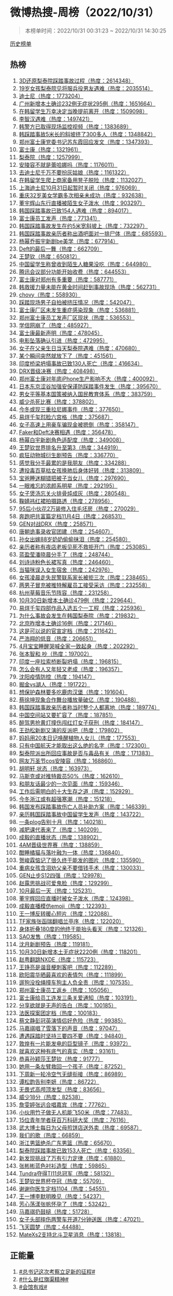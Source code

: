 <h1>
微博热搜-周榜（2022/10/31）
</h1>
<blockquote>
<p>
本榜单时间：2022/10/31 00:31:23 ~ 2022/10/31 14:30:25
</p>
</blockquote>
<p>
<a href="https://github.com/daifee/weibo-hot-search/tree/main/archives/weekly">历史榜单</a>
</p>
<h2>
热榜
</h2>
<ol>

<li>
<a href="https://s.weibo.com/weibo?q=%233D%E8%BF%98%E5%8E%9F%E6%A2%A8%E6%B3%B0%E9%99%A2%E8%B8%A9%E8%B8%8F%E4%BA%8B%E6%95%85%E8%BF%87%E7%A8%8B%23" target="weibo">
3D还原梨泰院踩踏事故过程（热度：2614348）
</a>
</li>

<li>
<a href="https://s.weibo.com/weibo?q=%2319%E5%B2%81%E5%A5%B3%E5%AD%A9%E6%A2%A8%E6%B3%B0%E9%99%A2%E8%A7%81%E5%B0%86%E6%9C%8D%E5%85%B5%E5%BD%B9%E7%94%B7%E5%8F%8B%E9%81%87%E9%9A%BE%23" target="weibo">
19岁女孩梨泰院见将服兵役男友遇难（热度：2035514）
</a>
</li>

<li>
<a href="https://s.weibo.com/weibo?q=%23%E8%BF%AA%E5%A3%AB%E5%B0%BC%23" target="weibo">
迪士尼（热度：1773204）
</a>
</li>

<li>
<a href="https://s.weibo.com/weibo?q=%23%E5%B9%BF%E5%B7%9E%E6%96%B0%E5%A2%9E%E6%9C%AC%E5%9C%9F%E7%A1%AE%E8%AF%8A232%E4%BE%8B%E6%97%A0%E7%97%87%E7%8A%B6295%E4%BE%8B%23" target="weibo">
广州新增本土确诊232例无症状295例（热度：1651664）
</a>
</li>

<li>
<a href="https://s.weibo.com/weibo?q=%23%E5%9C%A8%E9%9F%A9%E7%95%99%E5%AD%A6%E7%94%9F%E4%B8%87%E5%B9%B8%E5%86%B3%E5%AE%9A%E5%BD%93%E6%99%9A%E6%8F%90%E5%89%8D%E7%A6%BB%E5%BC%80%23" target="weibo">
在韩留学生万幸决定当晚提前离开（热度：1509098）
</a>
</li>

<li>
<a href="https://s.weibo.com/weibo?q=%23%E6%9D%8E%E6%99%BA%E6%B1%89%E9%81%87%E9%9A%BE%23" target="weibo">
李智汉遇难（热度：1497421）
</a>
</li>

<li>
<a href="https://s.weibo.com/weibo?q=%23%E9%9F%A9%E8%AD%A6%E6%96%B9%E5%B7%B2%E5%8F%96%E5%BE%97%E7%8E%B0%E5%9C%BA%E7%9B%91%E6%8E%A7%E8%A7%86%E9%A2%91%23" target="weibo">
韩警方已取得现场监控视频（热度：1383689）
</a>
</li>

<li>
<a href="https://s.weibo.com/weibo?q=%23%E9%9F%A9%E8%B8%A9%E8%B8%8F%E4%BA%8B%E6%95%855%E7%B1%B3%E9%95%BF%E7%9A%84%E6%96%9C%E5%9D%A1%E6%8C%A4%E4%BA%86300%E5%A4%9A%E4%BA%BA%23" target="weibo">
韩踩踏事故5米长的斜坡挤了300多人（热度：1348842）
</a>
</li>

<li>
<a href="https://s.weibo.com/weibo?q=%23%E9%83%91%E5%B7%9E%E5%AF%8C%E5%A3%AB%E5%BA%B7%E5%85%9A%E5%A7%94%E4%B9%A6%E8%AE%B0%E8%8B%8F%E4%B8%9C%E9%9C%9E%E5%9B%9E%E5%BA%94%E5%8F%91%E6%96%87%23" target="weibo">
郑州富士康党委书记苏东霞回应发文（热度：1347393）
</a>
</li>

<li>
<a href="https://s.weibo.com/weibo?q=%23%E5%AF%8C%E5%A3%AB%E5%BA%B7%23" target="weibo">
富士康（热度：1321961）
</a>
</li>

<li>
<a href="https://s.weibo.com/weibo?q=%23%E6%A2%A8%E6%B3%B0%E9%99%A2%23" target="weibo">
梨泰院（热度：1257999）
</a>
</li>

<li>
<a href="https://s.weibo.com/weibo?q=%23%E5%AE%89%E9%99%B5%E5%AE%B9%E4%B8%8D%E5%B0%B1%E6%98%AF%E8%95%BE%E5%93%88%E5%A8%9C%E5%90%97%23" target="weibo">
安陵容不就是蕾哈娜吗（热度：1176011）
</a>
</li>

<li>
<a href="https://s.weibo.com/weibo?q=%23%E5%8E%BB%E8%BF%AA%E5%A3%AB%E5%B0%BC%E5%8D%83%E4%B8%87%E4%B8%8D%E8%A6%81%E6%89%AE%E7%81%B0%E5%A7%91%E5%A8%98%23" target="weibo">
去迪士尼千万不要扮灰姑娘（热度：1161322）
</a>
</li>

<li>
<a href="https://s.weibo.com/weibo?q=%23%E5%9C%A8%E9%9F%A9%E7%95%99%E5%AD%A6%E7%94%9F%E7%88%AC%E4%B8%8A%E5%95%86%E5%AE%B6%E5%A4%87%E7%94%A8%E5%87%B3%E5%AD%90%E8%84%B1%E9%99%A9%23" target="weibo">
在韩留学生爬上商家备用凳子脱险（热度：1132027）
</a>
</li>

<li>
<a href="https://s.weibo.com/weibo?q=%23%E4%B8%8A%E6%B5%B7%E8%BF%AA%E5%A3%AB%E5%B0%BC10%E6%9C%8831%E6%97%A5%E8%B5%B7%E6%9A%82%E6%97%B6%E5%85%B3%E9%97%AD%23" target="weibo">
上海迪士尼10月31日起暂时关闭（热度：976069）
</a>
</li>

<li>
<a href="https://s.weibo.com/weibo?q=%23%E9%87%8D%E5%BA%8632%E5%B2%81%E7%BE%8E%E5%A5%B3%E5%AD%A6%E9%9C%B8%E5%A4%9A%E6%AC%A1%E7%9B%B8%E4%BA%B2%E6%9C%AA%E6%88%90%E5%8A%9F%23" target="weibo">
重庆32岁美女学霸多次相亲未成功（热度：932638）
</a>
</li>

<li>
<a href="https://s.weibo.com/weibo?q=%23%E8%91%A3%E5%AE%87%E8%BE%89%E5%B1%B1%E4%B8%9C%E8%A1%8C%E7%9B%B4%E6%92%AD%E8%A2%AB%E9%99%8C%E7%94%9F%E5%A5%B3%E5%AD%90%E6%B3%BC%E6%B0%B4%23" target="weibo">
董宇辉山东行直播被陌生女子泼水（热度：903297）
</a>
</li>

<li>
<a href="https://s.weibo.com/weibo?q=%23%E9%9F%A9%E5%9B%BD%E8%B8%A9%E8%B8%8F%E4%BA%8B%E6%95%85%E5%B7%B2%E8%87%B4154%E4%BA%BA%E9%81%87%E9%9A%BE%23" target="weibo">
韩国踩踏事故已致154人遇难（热度：894017）
</a>
</li>

<li>
<a href="https://s.weibo.com/weibo?q=%23%E5%AF%8C%E5%A3%AB%E5%BA%B7%E5%91%98%E5%B7%A5%E5%8F%91%E5%A3%B0%23" target="weibo">
富士康员工发声（热度：771341）
</a>
</li>

<li>
<a href="https://s.weibo.com/weibo?q=%23%E9%9F%A9%E5%9B%BD%E8%B8%A9%E8%B8%8F%E4%BA%8B%E6%95%85%E5%8F%91%E7%94%9F%E5%9C%A8%E7%BA%A65%E7%B1%B3%E5%AE%BD%E6%96%9C%E5%9D%A1%E4%B8%8A%23" target="weibo">
韩国踩踏事故发生在约5米宽斜坡上（热度：732297）
</a>
</li>

<li>
<a href="https://s.weibo.com/weibo?q=%23%E9%9F%A9%E5%9B%BD%E8%B8%A9%E8%B8%8F%E4%BA%8B%E6%95%85%E4%BA%B2%E5%8E%86%E8%80%85%E7%A7%B0%E5%87%BA%E9%85%92%E5%90%A7%E9%9D%A2%E5%AF%B9%E4%B8%80%E6%8E%92%E5%B0%B8%E4%BD%93%23" target="weibo">
韩国踩踏事故亲历者称出酒吧面对一排尸体（热度：685593）
</a>
</li>

<li>
<a href="https://s.weibo.com/weibo?q=%23%E6%9D%A8%E5%B9%82%E4%B9%94%E6%8C%AF%E5%AE%87%E6%96%B0%E5%89%A7be%E7%BE%8E%E5%AD%A6%23" target="weibo">
杨幂乔振宇新剧be美学（热度：677914）
</a>
</li>

<li>
<a href="https://s.weibo.com/weibo?q=%23Deft%E7%9A%84%E6%9C%80%E5%90%8E%E4%B8%80%E8%88%9E%23" target="weibo">
Deft的最后一舞（热度：662709）
</a>
</li>

<li>
<a href="https://s.weibo.com/weibo?q=%23%E7%8E%8B%E6%A5%9A%E9%92%A6%23" target="weibo">
王楚钦（热度：650812）
</a>
</li>

<li>
<a href="https://s.weibo.com/weibo?q=%23%E4%B8%AD%E5%9B%BD%E7%95%99%E5%AD%A6%E7%94%9F%E7%A7%B0%E6%9B%BE%E6%94%B6%E5%88%B0%E9%99%8C%E7%94%9F%E4%BA%BA%E7%B3%96%E6%9E%9C%E6%B2%A1%E5%90%83%23" target="weibo">
中国留学生称曾收到陌生人糖果没吃（热度：644980）
</a>
</li>

<li>
<a href="https://s.weibo.com/weibo?q=%23%E8%85%BE%E8%AE%AF%E4%BC%9A%E8%AE%AE%E9%83%A8%E5%88%86%E5%8A%9F%E8%83%BD%E5%BC%80%E5%A7%8B%E6%94%B6%E8%B4%B9%23" target="weibo">
腾讯会议部分功能开始收费（热度：644553）
</a>
</li>

<li>
<a href="https://s.weibo.com/weibo?q=%23%E5%AF%8C%E5%A3%AB%E5%BA%B7%E5%AF%B9%E9%83%91%E5%B7%9E%E6%9C%89%E5%A4%9A%E9%87%8D%E8%A6%81%23" target="weibo">
富士康对郑州有多重要（热度：587771）
</a>
</li>

<li>
<a href="https://s.weibo.com/weibo?q=%23%E9%9F%A9%E6%95%91%E6%8F%B4%E5%8A%9B%E9%87%8F%E6%9C%AA%E8%83%BD%E5%9C%A8%E9%BB%84%E9%87%91%E6%97%B6%E9%97%B4%E8%B5%B6%E5%88%B0%E4%BA%8B%E6%95%85%E7%8E%B0%E5%9C%BA%23" target="weibo">
韩救援力量未能在黄金时间赶到事故现场（热度：562731）
</a>
</li>

<li>
<a href="https://s.weibo.com/weibo?q=%23chovy%23" target="weibo">
chovy（热度：558930）
</a>
</li>

<li>
<a href="https://s.weibo.com/weibo?q=%23%E8%B8%A9%E8%B8%8F%E7%8E%B0%E5%9C%BA%E7%94%B7%E5%AD%90%E8%87%AA%E6%8B%8D%E8%A2%AB%E6%8C%A4%E5%8E%8B%E6%83%85%E5%86%B5%23" target="weibo">
踩踏现场男子自拍被挤压情况（热度：542047）
</a>
</li>

<li>
<a href="https://s.weibo.com/weibo?q=%23%E5%AF%8C%E5%A3%AB%E5%BA%B7%E5%8E%82%E5%8C%BA%E6%9C%AA%E5%8F%91%E7%94%9F%E9%87%8D%E7%97%87%E6%84%9F%E6%9F%93%E7%8E%B0%E8%B1%A1%23" target="weibo">
富士康厂区未发生重症感染现象（热度：536881）
</a>
</li>

<li>
<a href="https://s.weibo.com/weibo?q=%23%E9%83%91%E5%B7%9E%E5%AF%8C%E5%A3%AB%E5%BA%B7%E5%91%98%E5%B7%A5%E5%8F%91%E5%A3%B0%E5%8E%82%E5%8C%BA%E7%8E%B0%E7%8A%B6%23" target="weibo">
郑州富士康员工发声厂区现状（热度：536553）
</a>
</li>

<li>
<a href="https://s.weibo.com/weibo?q=%23%E5%AD%A6%E4%BF%A1%E7%BD%91%E5%B4%A9%E4%BA%86%23" target="weibo">
学信网崩了（热度：485927）
</a>
</li>

<li>
<a href="https://s.weibo.com/weibo?q=%23%E5%AF%8C%E5%A3%AB%E5%BA%B7%E6%9C%80%E6%96%B0%E5%A3%B0%E6%98%8E%23" target="weibo">
富士康最新声明（热度：478045）
</a>
</li>

<li>
<a href="https://s.weibo.com/weibo?q=%23%E7%94%B5%E5%BD%B1%E5%9D%A0%E8%90%BD%E7%A1%AE%E8%AE%A4%E5%BC%95%E8%BF%9B%23" target="weibo">
电影坠落确认引进（热度：472995）
</a>
</li>

<li>
<a href="https://s.weibo.com/weibo?q=%23%E5%A5%B3%E5%AD%90%E5%9C%A8%E7%88%B6%E4%BA%B2%E7%94%9F%E6%97%A5%E5%BD%93%E5%A4%A9%E6%A2%A8%E6%B3%B0%E9%99%A2%E9%81%87%E9%9A%BE%23" target="weibo">
女子在父亲生日当天梨泰院遇难（热度：470680）
</a>
</li>

<li>
<a href="https://s.weibo.com/weibo?q=%23%E6%9F%90%E4%B8%AA%E7%9E%AC%E9%97%B4%E7%AA%81%E7%84%B6%E5%B0%B1%E6%94%BE%E4%B8%8B%E4%BA%86%23" target="weibo">
某个瞬间突然就放下了（热度：451561）
</a>
</li>

<li>
<a href="https://s.weibo.com/weibo?q=%23%E5%8D%B0%E5%BA%A6%E6%A1%A5%E6%A2%81%E5%9D%8D%E5%A1%8C%E4%BA%8B%E6%95%85%E5%B7%B2%E8%87%B4130%E4%BA%BA%E6%AD%BB%E4%BA%A1%23" target="weibo">
印度桥梁坍塌事故已致130人死亡（热度：416634）
</a>
</li>

<li>
<a href="https://s.weibo.com/weibo?q=%23DRX%E6%99%8B%E7%BA%A7%E5%86%B3%E8%B5%9B%23" target="weibo">
DRX晋级决赛（热度：408498）
</a>
</li>

<li>
<a href="https://s.weibo.com/weibo?q=%23%E9%83%91%E5%B7%9E%E5%AF%8C%E5%A3%AB%E5%BA%B7%E5%AF%B9%E5%B9%B4%E5%BA%95iPhone%E7%94%9F%E4%BA%A7%E5%BD%B1%E5%93%8D%E4%B8%8D%E5%A4%A7%23" target="weibo">
郑州富士康对年底iPhone生产影响不大（热度：400092）
</a>
</li>

<li>
<a href="https://s.weibo.com/weibo?q=%23%E6%97%A5%E6%9C%AC%E4%B8%9C%E4%BA%AC%E6%B6%A9%E8%B0%B7%E5%8A%A0%E5%BC%BA%E5%AE%89%E4%BF%9D%E8%B0%A8%E9%98%B2%E8%B8%A9%E8%B8%8F%E4%BA%8B%E4%BB%B6%E5%8F%91%E7%94%9F%23" target="weibo">
日本东京涩谷加强安保谨防踩踏事件发生（热度：395670）
</a>
</li>

<li>
<a href="https://s.weibo.com/weibo?q=%23%E7%94%B7%E5%A5%B3%E5%B9%B3%E7%AD%89%E5%9F%BA%E6%9C%AC%E5%9B%BD%E7%AD%96%E8%A2%AB%E7%BA%B3%E5%85%A5%E5%9B%BD%E6%B0%91%E6%95%99%E8%82%B2%E4%BD%93%E7%B3%BB%23" target="weibo">
男女平等基本国策被纳入国民教育体系（热度：383759）
</a>
</li>

<li>
<a href="https://s.weibo.com/weibo?q=%23%E5%A8%81%E5%B0%91%E6%9D%80%E6%AD%BB%E6%AF%94%E8%B5%9B%23" target="weibo">
威少杀死比赛（热度：378802）
</a>
</li>

<li>
<a href="https://s.weibo.com/weibo?q=%23%E4%BB%8A%E5%86%AC%E6%88%96%E7%8E%B0%E4%B8%89%E9%87%8D%E6%8B%89%E5%B0%BC%E5%A8%9C%E4%BA%8B%E4%BB%B6%23" target="weibo">
今冬或现三重拉尼娜事件（热度：377650）
</a>
</li>

<li>
<a href="https://s.weibo.com/weibo?q=%23%E6%98%93%E7%83%8A%E5%8D%83%E7%8E%BA%E6%80%BC%E8%84%B8%E5%85%AD%E5%AE%AB%E6%A0%BC%23" target="weibo">
易烊千玺怼脸六宫格（热度：375687）
</a>
</li>

<li>
<a href="https://s.weibo.com/weibo?q=%23%E5%A5%B3%E5%AD%90%E9%AB%98%E9%80%9F%E4%B8%8A%E7%94%A8%E8%B1%AA%E8%BD%A6%E9%AA%97%E7%8E%B0%E9%87%91%E8%A2%AB%E6%91%81%E5%80%92%23" target="weibo">
女子高速上用豪车骗现金被摁倒（热度：358147）
</a>
</li>

<li>
<a href="https://s.weibo.com/weibo?q=%23Faker%E5%92%8CDeft%E5%86%B3%E8%B5%9B%E7%9B%B8%E9%81%87%23" target="weibo">
Faker和Deft决赛相遇（热度：356478）
</a>
</li>

<li>
<a href="https://s.weibo.com/weibo?q=%23%E6%9D%A8%E5%B9%82%E7%99%BD%E5%AE%87%E6%96%B0%E5%89%A7%E8%A7%92%E8%89%B2%E9%80%82%E9%85%8D%E5%BA%A6%23" target="weibo">
杨幂白宇新剧角色适配度（热度：349008）
</a>
</li>

<li>
<a href="https://s.weibo.com/weibo?q=%23%E7%8E%8B%E6%A5%9A%E9%92%A6%E4%B8%96%E7%95%8C%E6%8E%92%E5%90%8D%E5%8D%87%E8%87%B3%E7%AC%AC3%23" target="weibo">
王楚钦世界排名升至第3（热度：344919）
</a>
</li>

<li>
<a href="https://s.weibo.com/weibo?q=%23%E7%96%AF%E7%8B%82%E5%8A%A8%E7%89%A9%E5%9F%8E%E8%A1%8D%E7%94%9F%E5%89%A7%E9%A2%84%E5%91%8A%23" target="weibo">
疯狂动物城衍生剧预告（热度：336770）
</a>
</li>

<li>
<a href="https://s.weibo.com/weibo?q=%23%E6%84%9F%E8%A7%89%E6%88%91%E5%88%86%E6%89%8B%E6%9C%80%E7%B4%AF%E7%9A%84%E6%98%AF%E6%88%91%E6%9C%8B%E5%8F%8B%23" target="weibo">
感觉我分手最累的是我朋友（热度：334288）
</a>
</li>

<li>
<a href="https://s.weibo.com/weibo?q=%23%E9%81%AD%E6%8A%95%E6%AF%92%E7%99%BE%E8%8D%89%E6%9E%AF%E5%A5%B3%E5%AD%A9%E6%8D%A2%E8%82%BA%E5%90%8E%E8%BA%AB%E4%BD%93%E5%A5%BD%E8%BD%AC%23" target="weibo">
遭投毒百草枯女孩换肺后身体好转（热度：313809）
</a>
</li>

<li>
<a href="https://s.weibo.com/weibo?q=%23%E5%AE%9D%E7%88%B8%E7%9D%A1%E8%BF%B7%E7%B3%8A%E9%94%99%E6%8A%8A%E8%A2%AB%E5%AD%90%E5%BD%93%E5%A5%B3%E5%84%BF%23" target="weibo">
宝爸睡迷糊错把被子当女儿（热度：297690）
</a>
</li>

<li>
<a href="https://s.weibo.com/weibo?q=%23%E4%B8%80%E7%9C%BC%E9%9A%BE%E5%BF%98%E7%9A%84%E6%B5%93%E9%A2%9C%E7%B3%BB%E6%98%8E%E6%98%9F%23" target="weibo">
一眼难忘的浓颜系明星（热度：292195）
</a>
</li>

<li>
<a href="https://s.weibo.com/weibo?q=%23%E5%A5%B3%E5%AD%90%E7%85%B2%E6%B1%A4%E5%BF%98%E5%85%B3%E7%81%AB%E6%8E%92%E9%AA%A8%E7%82%96%E6%88%90%E7%81%B0%23" target="weibo">
女子煲汤忘关火排骨炖成灰（热度：280548）
</a>
</li>

<li>
<a href="https://s.weibo.com/weibo?q=%23%E9%9E%A0%E5%A9%A7%E7%A5%8E%E7%BA%A2%E8%A3%99%E6%8B%8D%E6%91%84%E8%B7%AF%E9%80%8F%23" target="weibo">
鞠婧祎红裙拍摄路透（热度：278956）
</a>
</li>

<li>
<a href="https://s.weibo.com/weibo?q=%2395%E5%90%8E%E5%B0%8F%E4%BC%99%E8%8A%B12%E4%B8%87%E8%A3%85%E4%BF%AE%E5%85%A5%E4%BD%8F%E6%AF%9B%E5%9D%AF%E6%88%BF%23" target="weibo">
95后小伙花2万装修入住毛坯房（热度：270029）
</a>
</li>

<li>
<a href="https://s.weibo.com/weibo?q=%23%E5%A5%94%E8%B7%91%E5%90%A7%E5%85%B1%E5%AF%8C%E7%AF%87%E5%AE%9A%E6%A1%A311%E6%9C%884%E6%97%A5%23" target="weibo">
奔跑吧共富篇定档11月4日（热度：268531）
</a>
</li>

<li>
<a href="https://s.weibo.com/weibo?q=%23GEN%E5%AF%B9%E6%88%98DRX%23" target="weibo">
GEN对战DRX（热度：258571）
</a>
</li>

<li>
<a href="https://s.weibo.com/weibo?q=%23%E5%94%90%E6%9C%9D%E8%AF%A1%E4%BA%8B%E5%BD%95%E6%94%B6%E5%AE%98%E5%9B%A2%E5%BB%BA%23" target="weibo">
唐朝诡事录收官团建（热度：254607）
</a>
</li>

<li>
<a href="https://s.weibo.com/weibo?q=%23%E5%AD%99%E5%A5%B3%E5%87%BA%E5%AB%8188%E5%B2%81%E5%A5%B6%E5%A5%B6%E5%81%B7%E5%81%B7%E6%8A%B9%E6%B3%AA%23" target="weibo">
孙女出嫁88岁奶奶偷偷抹泪（热度：254580）
</a>
</li>

<li>
<a href="https://s.weibo.com/weibo?q=%23%E4%BA%B2%E5%8E%86%E8%80%85%E7%A7%B0%E6%9C%89%E5%A4%9C%E5%BA%97%E8%80%81%E6%9D%BF%E8%A7%81%E6%AD%BB%E4%B8%8D%E6%95%91%E6%8B%92%E5%BC%80%E9%97%A8%23" target="weibo">
亲历者称有夜店老板见死不救拒开门（热度：253085）
</a>
</li>

<li>
<a href="https://s.weibo.com/weibo?q=%23%E8%93%9D%E7%9B%88%E8%8E%B9%E6%BD%98%E6%99%93%E6%99%A8%E5%88%86%E6%89%8B%E4%BA%86%23" target="weibo">
蓝盈莹潘晓晨分手了（热度：248744）
</a>
</li>

<li>
<a href="https://s.weibo.com/weibo?q=%23%E5%88%98%E8%AF%97%E8%AF%97%E7%B2%89%E8%89%B2%E9%95%BF%E8%A3%99%E5%86%99%E7%9C%9F%23" target="weibo">
刘诗诗粉色长裙写真（热度：246460）
</a>
</li>

<li>
<a href="https://s.weibo.com/weibo?q=%23%E5%BD%93%E7%8C%AB%E5%92%AA%E8%AF%AF%E5%85%A5%E5%A5%B3%E7%94%9F%E5%AE%BF%E8%88%8D%23" target="weibo">
当猫咪误入女生宿舍（热度：242976）
</a>
</li>

<li>
<a href="https://s.weibo.com/weibo?q=%23%E5%A5%B3%E5%AD%A9%E5%87%8C%E6%99%A8%E8%B5%B0%E5%A4%B1%E6%B0%91%E8%AD%A6%E8%81%94%E7%B3%BB%E5%AE%B6%E9%95%BF%E8%A2%AB%E6%8B%92%E4%B8%89%E6%AC%A1%23" target="weibo">
女孩凌晨走失民警联系家长被拒三次（热度：238465）
</a>
</li>

<li>
<a href="https://s.weibo.com/weibo?q=%23%E4%B8%A4%E7%94%B7%E5%AD%90%E5%86%92%E5%85%85%E8%A2%AB%E6%8E%A8%E7%89%B9%E8%A7%A3%E9%9B%87%E5%91%98%E5%B7%A5%E6%8E%A5%E5%8F%97%E9%87%87%E8%AE%BF%23" target="weibo">
两男子冒充被推特解雇员工接受采访（热度：232558）
</a>
</li>

<li>
<a href="https://s.weibo.com/weibo?q=%23%E6%9D%AD%E5%B7%9E%E8%8D%89%E8%8E%93%E9%9F%B3%E4%B9%90%E8%8A%82%E9%98%B5%E5%AE%B9%23" target="weibo">
杭州草莓音乐节阵容（热度：231258）
</a>
</li>

<li>
<a href="https://s.weibo.com/weibo?q=%2310%E6%9C%8830%E6%97%A5%E6%96%B0%E5%A2%9E%E6%9C%AC%E5%9C%9F%E7%A1%AE%E8%AF%8A479%E4%BE%8B%23" target="weibo">
10月30日新增本土确诊479例（热度：229644）
</a>
</li>

<li>
<a href="https://s.weibo.com/weibo?q=%23%E6%98%93%E7%83%8A%E5%8D%83%E7%8E%BA%E5%9B%9B%E9%83%A8%E4%BD%9C%E5%93%81%E5%85%A5%E9%80%89%E4%BA%94%E4%B8%AA%E4%B8%80%E5%B7%A5%E7%A8%8B%23" target="weibo">
易烊千玺四部作品入选五个一工程（热度：225936）
</a>
</li>

<li>
<a href="https://s.weibo.com/weibo?q=%23%E4%B8%BA%E4%BB%80%E4%B9%88%E4%BA%8B%E6%95%85%E4%BC%9A%E5%8F%91%E7%94%9F%E5%9C%A8%E9%9F%A9%E5%9B%BD%E6%A2%A8%E6%B3%B0%E9%99%A2%23" target="weibo">
为什么事故会发生在韩国梨泰院（热度：219832）
</a>
</li>

<li>
<a href="https://s.weibo.com/weibo?q=%23%E5%8C%97%E4%BA%AC%E6%98%A8%E5%A2%9E%E6%9C%AC%E5%9C%9F%E7%A1%AE%E8%AF%8A16%E4%BE%8B%23" target="weibo">
北京昨增本土确诊16例（热度：217146）
</a>
</li>

<li>
<a href="https://s.weibo.com/weibo?q=%23%E8%BF%99%E6%98%AF%E5%8F%AF%E4%BB%A5%E8%AF%B4%E7%9A%84%E5%AE%98%E5%AE%A3%E5%AE%9A%E6%A1%A3%23" target="weibo">
这是可以说的官宣定档（热度：211642）
</a>
</li>

<li>
<a href="https://s.weibo.com/weibo?q=%23%E4%B8%A5%E6%B5%A9%E7%BF%94%E7%9A%84%E4%BD%8E%E9%9F%B3%23" target="weibo">
严浩翔的低音（热度：206651）
</a>
</li>

<li>
<a href="https://s.weibo.com/weibo?q=%234%E6%9C%88%E5%AE%9D%E5%AE%9D%E7%9D%A1%E9%86%92%E5%93%AD%E5%96%8A%E5%85%A8%E5%AE%B6%E4%B8%80%E8%87%B4%E8%B5%B7%E8%BA%AB%23" target="weibo">
4月宝宝睡醒哭喊全家一致起身（热度：202292）
</a>
</li>

<li>
<a href="https://s.weibo.com/weibo?q=%23%E5%BC%A0%E6%9C%AC%E6%99%BA%E5%92%8C%20%E5%90%B5%23" target="weibo">
张本智和 吵（热度：197002）
</a>
</li>

<li>
<a href="https://s.weibo.com/weibo?q=%23%E5%8D%B0%E5%BA%A6%E4%B8%80%E5%BA%A7%E6%8B%89%E7%B4%A2%E6%A1%A5%E6%96%AD%E8%A3%82%E5%9D%8D%E5%A1%8C%23" target="weibo">
印度一座拉索桥断裂坍塌（热度：196815）
</a>
</li>

<li>
<a href="https://s.weibo.com/weibo?q=%23%E6%80%8E%E4%B9%88%E4%BC%9A%E6%9C%89%E4%BA%BA%E5%8F%88%E5%B9%B4%E8%BD%BB%E5%8F%88%E8%80%81%E6%88%90%23" target="weibo">
怎么会有人又年轻又老成（热度：196357）
</a>
</li>

<li>
<a href="https://s.weibo.com/weibo?q=%23%E6%B2%88%E9%98%B3%E7%96%AB%E6%83%85%E9%98%B2%E6%8E%A7%23" target="weibo">
沈阳疫情防控（热度：194147）
</a>
</li>

<li>
<a href="https://s.weibo.com/weibo?q=%23%E6%8E%98%E9%87%91vs%E6%B9%96%E4%BA%BA%23" target="weibo">
掘金vs湖人（热度：191722）
</a>
</li>

<li>
<a href="https://s.weibo.com/weibo?q=%23%E6%83%B3%E4%BF%9D%E6%8A%A4%E6%A3%AE%E6%9E%97%E8%A6%81%E5%A4%9A%E5%90%83%E9%B9%BF%E8%82%89%E6%B1%89%E5%A0%A1%23" target="weibo">
想保护森林要多吃鹿肉汉堡（热度：191604）
</a>
</li>

<li>
<a href="https://s.weibo.com/weibo?q=%23%E8%94%A1%E5%BE%90%E5%9D%A4%E7%8E%B0%E8%B1%A1%E5%90%88%E4%BD%9C%E8%88%9E%E5%8F%B0%E6%92%AD%E6%94%BE%E9%87%8F%E7%A0%B4%E4%BA%BF%23" target="weibo">
蔡徐坤现象合作舞台播放量破亿（热度：190488）
</a>
</li>

<li>
<a href="https://s.weibo.com/weibo?q=%23%E9%9F%A9%E5%9B%BD%E8%B8%A9%E8%B8%8F%E4%BA%8B%E6%95%85%E4%BA%B2%E5%8E%86%E8%80%85%E7%A7%B0%E5%BD%93%E6%97%B6%E6%95%B4%E4%B8%AA%E4%BA%BA%E9%83%BD%E7%A6%BB%E5%9C%B0%23" target="weibo">
韩国踩踏事故亲历者称当时整个人都离地（热度：189774）
</a>
</li>

<li>
<a href="https://s.weibo.com/weibo?q=%23%E4%B8%AD%E5%9B%BD%E7%A9%BA%E9%97%B4%E7%AB%99%E5%8F%88%E8%A6%81%E6%89%A9%E5%AE%B9%E4%BA%86%23" target="weibo">
中国空间站又要扩容了（热度：187851）
</a>
</li>

<li>
<a href="https://s.weibo.com/weibo?q=%23%E9%86%89%E9%A9%BE%E7%94%B7%E6%8A%A2%E9%BB%84%E7%81%AF%E6%92%9E%E4%BC%A4%E9%97%AF%E7%BA%A2%E7%81%AF%E5%A5%B3%E5%AD%90%E8%8E%B7%E5%88%91%23" target="weibo">
醉驾男抢黄灯撞伤闯红灯女子获刑（热度：184147）
</a>
</li>

<li>
<a href="https://s.weibo.com/weibo?q=%23%E7%8E%8B%E5%8A%B2%E6%9D%BE%E6%96%B0%E5%89%A7%E5%8F%88%E6%BC%94%E7%9A%84%E5%8F%8D%E6%B4%BE%E5%90%A7%23" target="weibo">
王劲松新剧又演的反派吧（热度：179802）
</a>
</li>

<li>
<a href="https://s.weibo.com/weibo?q=%23%E5%A6%88%E5%A6%88%E7%94%A820%E6%9C%AC%E6%97%A5%E8%AE%B0%E5%94%A4%E9%86%92%E6%A4%8D%E7%89%A9%E4%BA%BA%E5%A5%B3%E5%84%BF%23" target="weibo">
妈妈用20本日记唤醒植物人女儿（热度：177553）
</a>
</li>

<li>
<a href="https://s.weibo.com/weibo?q=%23%E5%8F%AA%E6%9C%89%E4%B8%AD%E5%9B%BD%E8%88%AA%E5%A4%A9%E6%89%8D%E8%83%BD%E5%8F%96%E5%87%BA%E8%BF%99%E4%B9%88%E7%BB%9D%E7%9A%84%E5%90%8D%E5%AD%97%23" target="weibo">
只有中国航天才能取出这么绝的名字（热度：172300）
</a>
</li>

<li>
<a href="https://s.weibo.com/weibo?q=%23%E6%A2%A8%E6%B3%B0%E9%99%A2%E6%B4%BE%E5%87%BA%E6%89%80%E5%9B%9E%E5%BA%94%E4%BA%8B%E6%95%85%E6%98%AF%E5%90%A6%E4%B8%8E%E6%AF%92%E5%93%81%E6%9C%89%E5%85%B3%23" target="weibo">
梨泰院派出所回应事故是否与毒品有关（热度：171383）
</a>
</li>

<li>
<a href="https://s.weibo.com/weibo?q=%23%E7%BD%91%E5%8F%8B%E4%B8%87%E5%9C%A3%E8%8A%82cos%E5%AE%89%E9%99%B5%E5%AE%B9%23" target="weibo">
网友万圣节cos安陵容（热度：168860）
</a>
</li>

<li>
<a href="https://s.weibo.com/weibo?q=%23%E8%83%A1%E6%98%8E%E8%BD%A9%20%E7%8A%B6%E6%80%81%23" target="weibo">
胡明轩 状态（热度：163973）
</a>
</li>

<li>
<a href="https://s.weibo.com/weibo?q=%23%E9%A9%AC%E6%96%AF%E5%85%8B%E6%88%96%E5%AF%B9%E6%8E%A8%E7%89%B9%E8%A3%81%E5%91%9850%25%23" target="weibo">
马斯克或对推特裁员50%（热度：162610）
</a>
</li>

<li>
<a href="https://s.weibo.com/weibo?q=%23%E5%92%8C%E6%9C%8B%E5%8F%8B%E8%AF%9D%E6%9C%80%E5%B0%91%E7%9A%84%E4%B8%80%E6%AC%A1%E8%A7%81%E9%9D%A2%23" target="weibo">
和朋友话最少的一次见面（热度：159346）
</a>
</li>

<li>
<a href="https://s.weibo.com/weibo?q=%23%E5%B7%A5%E4%BD%9C%E5%90%8E%E9%9C%80%E6%98%8E%E7%99%BD%E7%9A%84%E5%8D%81%E5%A4%A7%E7%94%9F%E5%AD%98%E4%B9%8B%E9%81%93%23" target="weibo">
工作后需明白的十大生存之道（热度：152929）
</a>
</li>

<li>
<a href="https://s.weibo.com/weibo?q=%23%E4%BB%8A%E5%86%AC%E6%B5%99%E6%B1%9F%E6%88%96%E6%9C%89%E8%B6%85%E5%BC%BA%E5%AF%92%E6%BD%AE%23" target="weibo">
今冬浙江或有超强寒潮（热度：151218）
</a>
</li>

<li>
<a href="https://s.weibo.com/weibo?q=%23%E9%9F%A9%E5%9B%BD%E5%8F%91%E5%B8%83%E8%B8%A9%E8%B8%8F%E4%BA%8B%E6%95%85%E4%BC%A4%E4%BA%A1%E4%BA%BA%E5%91%98%E8%A1%A5%E5%8A%A9%E6%96%B9%E6%A1%88%23" target="weibo">
韩国发布踩踏事故伤亡人员补助方案（热度：146339）
</a>
</li>

<li>
<a href="https://s.weibo.com/weibo?q=%23%E4%BA%B2%E5%8E%86%E9%9F%A9%E5%9B%BD%E8%B8%A9%E8%B8%8F%E4%BA%8B%E6%95%85%E4%B8%AD%E5%9B%BD%E7%95%99%E5%AD%A6%E7%94%9F%E5%8F%91%E5%A3%B0%23" target="weibo">
亲历韩国踩踏事故中国留学生发声（热度：143722）
</a>
</li>

<li>
<a href="https://s.weibo.com/weibo?q=%23%E4%B8%80%E6%9D%A1plog%E5%91%8A%E5%88%AB%E5%8D%81%E6%9C%88%23" target="weibo">
一条plog告别十月（热度：140218）
</a>
</li>

<li>
<a href="https://s.weibo.com/weibo?q=%23%E5%87%8F%E8%82%A5%E8%AF%BE%E4%BB%A3%E8%A1%A8%E6%9D%A5%E4%BA%86%23" target="weibo">
减肥课代表来了（热度：140209）
</a>
</li>

<li>
<a href="https://s.weibo.com/weibo?q=%23%E6%88%90%E6%AF%85%E7%9A%84%E7%9B%B4%E6%92%AD%E7%8A%B6%E6%80%81%23" target="weibo">
成毅的直播状态（热度：138902）
</a>
</li>

<li>
<a href="https://s.weibo.com/weibo?q=%234AM%E6%99%8B%E7%BA%A7%E4%B8%96%E7%95%8C%E8%B5%9B%23" target="weibo">
4AM晋级世界赛（热度：138859）
</a>
</li>

<li>
<a href="https://s.weibo.com/weibo?q=%23%E9%85%A3%E7%9D%A1%E6%A9%98%E7%8C%AB%E4%B8%8E%E8%90%BD%E5%8F%B6%E8%9E%8D%E4%B8%BA%E4%B8%80%E4%BD%93%23" target="weibo">
酣睡橘猫与落叶融为一体（热度：136840）
</a>
</li>

<li>
<a href="https://s.weibo.com/weibo?q=%23%E8%B4%BA%E5%B3%BB%E9%9C%96%E6%83%A6%E8%AE%B0%E4%BA%86%E5%BE%88%E4%B9%85%E7%BB%88%E4%BA%8E%E8%83%BD%E5%8F%91%E7%9A%84%E5%9B%BE%E7%89%87%23" target="weibo">
贺峻霖惦记了很久终于能发的图片（热度：135590）
</a>
</li>

<li>
<a href="https://s.weibo.com/weibo?q=%23%E9%87%8D%E7%97%85%E5%A5%B3%E5%AD%A9%E5%90%AB%E6%B3%AA%E5%8A%9D%E7%88%B6%E4%BA%B2%E4%B8%8D%E8%A6%81%E5%80%9F%E9%92%B1%E6%89%8B%E6%9C%AF%23" target="weibo">
重病女孩含泪劝父亲不要借钱手术（热度：130033）
</a>
</li>

<li>
<a href="https://s.weibo.com/weibo?q=%23GEN%E6%AD%A2%E6%AD%A5S12%E5%9B%9B%E5%BC%BA%23" target="weibo">
GEN止步S12四强（热度：129978）
</a>
</li>

<li>
<a href="https://s.weibo.com/weibo?q=%23%E8%B5%B5%E9%9C%B2%E6%80%9D%E6%8C%91%E6%88%98%E5%8F%AF%E7%88%B1%E9%AC%BC%E8%84%B8%23" target="weibo">
赵露思挑战可爱鬼脸（热度：129299）
</a>
</li>

<li>
<a href="https://s.weibo.com/weibo?q=%2310%E6%9C%88%E6%9C%80%E5%90%8E%E4%B8%80%E5%A4%A9%23" target="weibo">
10月最后一天（热度：125231）
</a>
</li>

<li>
<a href="https://s.weibo.com/weibo?q=%23%E8%91%A3%E5%AE%87%E8%BE%89%E5%9B%9E%E5%BA%94%E7%9B%B4%E6%92%AD%E6%97%B6%E8%A2%AB%E5%A5%B3%E5%AD%90%E6%B3%BC%E6%B0%B4%23" target="weibo">
董宇辉回应直播时被女子泼水（热度：124398）
</a>
</li>

<li>
<a href="https://s.weibo.com/weibo?q=%23%E6%88%90%E6%AF%85%E7%9B%B4%E6%92%AD%E6%A8%A1%E4%BB%BFemoji%23" target="weibo">
成毅直播模仿emoji（热度：122393）
</a>
</li>

<li>
<a href="https://s.weibo.com/weibo?q=%23%E7%8E%8B%E4%B8%80%E5%8D%9A%E5%8F%8D%E8%BD%AC%E6%9A%96%E5%BF%83%E7%9F%AD%E7%89%87%23" target="weibo">
王一博反转暖心短片（热度：122088）
</a>
</li>

<li>
<a href="https://s.weibo.com/weibo?q=%23TF%E5%AE%B6%E6%97%8F%E5%BC%A0%E5%87%BD%E7%91%9E%E7%BF%BB%E5%94%B1%E5%85%B0%E4%BA%AD%E5%BA%8F%23" target="weibo">
TF家族张函瑞翻唱兰亭序（热度：122020）
</a>
</li>

<li>
<a href="https://s.weibo.com/weibo?q=%23%E8%BA%AB%E4%BD%93%E6%8A%98%E5%8F%A0180%E5%BA%A6%E7%9A%84%E4%BB%96%E7%BB%88%E4%BA%8E%E8%83%BD%E6%8A%AC%E5%A4%B4%E7%9C%8B%E5%A4%A9%23" target="weibo">
身体折叠180度的他终于能抬头看天（热度：121326）
</a>
</li>

<li>
<a href="https://s.weibo.com/weibo?q=%23SAO%E5%8F%91%E5%94%AE%23" target="weibo">
SAO发售（热度：119585）
</a>
</li>

<li>
<a href="https://s.weibo.com/weibo?q=%23%E6%B2%88%E6%9C%88%E6%96%B0%E5%89%A7%E9%A2%84%E5%91%8A%23" target="weibo">
沈月新剧预告（热度：119181）
</a>
</li>

<li>
<a href="https://s.weibo.com/weibo?q=%2310%E6%9C%8830%E6%97%A5%E6%96%B0%E5%A2%9E%E6%9C%AC%E5%9C%9F%E6%97%A0%E7%97%87%E7%8A%B62220%E4%BE%8B%23" target="weibo">
10月30日新增本土无症状2220例（热度：118201）
</a>
</li>

<li>
<a href="https://s.weibo.com/weibo?q=%23%E8%B5%B5%E7%B2%A4%E7%BF%BB%E8%B7%B3NXDE%23" target="weibo">
赵粤翻跳NXDE（热度：115723）
</a>
</li>

<li>
<a href="https://s.weibo.com/weibo?q=%23%E7%8E%8B%E9%93%AE%E4%BA%AE%E6%98%AF%E8%B0%90%E9%9F%B3%E6%A2%97%E5%88%BA%E5%AE%A2%E5%90%A7%23" target="weibo">
王铮亮是谐音梗刺客吧（热度：112289）
</a>
</li>

<li>
<a href="https://s.weibo.com/weibo?q=%23%E6%AC%A7%E9%98%B3%E9%9C%87%E5%8D%8E%E6%99%92%E6%9C%80%E5%96%9C%E6%AC%A2%E7%9A%84%E8%A1%A8%E6%83%85%E5%8C%85%23" target="weibo">
欧阳震华晒最喜欢的表情包（热度：111899）
</a>
</li>

<li>
<a href="https://s.weibo.com/weibo?q=%23%E9%81%9B%E7%8B%97%E6%B2%A1%E6%8B%B4%E7%BB%B3%E6%92%9E%E8%BD%A6%E7%8B%97%E4%B8%BB%E4%BA%BA%E8%B4%9F%E5%85%A8%E8%B4%A3%23" target="weibo">
遛狗没拴绳撞车狗主人负全责（热度：107535）
</a>
</li>

<li>
<a href="https://s.weibo.com/weibo?q=%23%E9%83%91%E5%B7%9E%E5%AF%8C%E5%A3%AB%E5%BA%B7%E5%91%98%E5%B7%A5%E8%BF%94%E4%B9%A1%23" target="weibo">
郑州富士康员工返乡（热度：105056）
</a>
</li>

<li>
<a href="https://s.weibo.com/weibo?q=%23%E5%AF%8C%E5%A3%AB%E5%BA%B7%E7%BB%99%E5%91%98%E5%B7%A5%E8%BF%9E%E5%8F%91%E4%B8%89%E6%9D%A1%E5%85%B3%E7%88%B1%E9%80%9A%E7%9F%A5%23" target="weibo">
富士康给员工连发三条关爱通知（热度：103191）
</a>
</li>

<li>
<a href="https://s.weibo.com/weibo?q=%23%E5%88%86%E4%BA%AB%E6%AC%B2%E5%B0%B1%E6%98%AF%E6%97%A0%E5%A3%B0%E7%9A%84%E5%91%8A%E7%99%BD%23" target="weibo">
分享欲就是无声的告白（热度：100185）
</a>
</li>

<li>
<a href="https://s.weibo.com/weibo?q=%23%E6%B3%95%E5%8C%BB%E6%8E%A2%E6%A1%88%E5%9B%A2%E5%AE%9A%E6%A1%A3%23" target="weibo">
法医探案团定档（热度：100183）
</a>
</li>

<li>
<a href="https://s.weibo.com/weibo?q=%23%E8%94%A1%E6%96%87%E9%9D%99%E5%BD%AD%E5%86%A0%E8%8B%B1%E6%BC%94%E6%83%85%E4%BE%A3%E5%A5%BD%E5%8D%B1%E9%99%A9%23" target="weibo">
蔡文静彭冠英演情侣好危险（热度：99385）
</a>
</li>

<li>
<a href="https://s.weibo.com/weibo?q=%23%E9%A9%AC%E5%98%89%E7%A5%BA%E5%94%B1%E4%BA%86%E9%9B%AA%E8%90%BD%E4%B8%8B%E7%9A%84%E5%A3%B0%E9%9F%B3%23" target="weibo">
马嘉祺唱了雪落下的声音（热度：97047）
</a>
</li>

<li>
<a href="https://s.weibo.com/weibo?q=%23%E9%81%AD%E9%81%87%E8%B8%A9%E8%B8%8F%E6%97%B6%E5%9D%9A%E6%8C%81%E4%B8%89%E8%A6%81%E5%9B%9B%E4%B8%8D%E8%A6%81%23" target="weibo">
遭遇踩踏时坚持三要四不要（热度：94840）
</a>
</li>

<li>
<a href="https://s.weibo.com/weibo?q=%23%E6%95%A6%E7%85%8C%E6%9C%89%E4%B8%80%E7%89%87%E8%83%BD%E5%8F%91%E7%94%B5%E7%9A%84%E5%B7%A8%E5%9E%8B%E9%95%9C%E5%AD%90%23" target="weibo">
敦煌有一片能发电的巨型镜子（热度：93972）
</a>
</li>

<li>
<a href="https://s.weibo.com/weibo?q=%23%E5%B0%B1%E5%96%9C%E6%AC%A2%E8%BF%99%E7%A7%8D%E6%9C%89%E5%BA%95%E6%B0%94%E7%9A%84%E7%9C%9F%E5%AE%9E%23" target="weibo">
就喜欢这种有底气的真实（热度：93161）
</a>
</li>

<li>
<a href="https://s.weibo.com/weibo?q=%23%E6%81%AD%E5%96%9C%E5%AD%99%E9%A2%96%E8%8E%8E%E7%8E%8B%E6%A5%9A%E9%92%A6%23" target="weibo">
恭喜孙颖莎王楚钦（热度：91777）
</a>
</li>

<li>
<a href="https://s.weibo.com/weibo?q=%23%E5%A5%B9%E7%94%A8%E4%B8%80%E6%9D%A1%E5%B7%A6%E8%87%82%E6%95%91%E5%9B%9E%E4%B8%80%E4%B8%AA%E5%AD%A9%E5%AD%90%23" target="weibo">
她用一条左臂救回一个孩子（热度：87252）
</a>
</li>

<li>
<a href="https://s.weibo.com/weibo?q=%23%E4%B8%8B%E5%91%A8%E6%96%B0%E4%B8%80%E8%BD%AE%E5%86%B7%E7%A9%BA%E6%B0%94%E6%97%A0%E7%BC%9D%E8%A1%94%E6%8E%A5%23" target="weibo">
下周新一轮冷空气无缝衔接（热度：86989）
</a>
</li>

<li>
<a href="https://s.weibo.com/weibo?q=%23%E8%B0%AD%E6%9D%BE%E9%9F%B5%E5%91%8A%E5%88%AB%E6%9D%8E%E5%A6%8D%23" target="weibo">
谭松韵告别李妍（热度：86722）
</a>
</li>

<li>
<a href="https://s.weibo.com/weibo?q=%23%E6%97%A0%E7%95%8F%E5%BC%8F%E9%AB%98%E9%A2%85%E9%A1%B6%E5%8F%91%E5%9E%8B%23" target="weibo">
无畏式高颅顶发型（热度：83656）
</a>
</li>

<li>
<a href="https://s.weibo.com/weibo?q=%23%E5%A8%81%E5%B0%9118%E5%88%86%23" target="weibo">
威少18分（热度：82538）
</a>
</li>

<li>
<a href="https://s.weibo.com/weibo?q=%23%E8%A9%B9%E9%9B%AF%E5%A9%B7%E5%BC%A0%E8%BF%9C%E5%90%88%E5%94%B1%E5%98%89%E5%AE%BE%23" target="weibo">
詹雯婷张远合唱嘉宾（热度：77762）
</a>
</li>

<li>
<a href="https://s.weibo.com/weibo?q=%23%E5%B0%8F%E4%BC%99%E7%94%A8%E7%AB%B9%E5%AD%90%E5%81%9A%E6%97%A0%E4%BA%BA%E6%9C%BA%E8%83%BD%E9%A3%9E50%E7%B1%B3%23" target="weibo">
小伙用竹子做无人机能飞50米（热度：77483）
</a>
</li>

<li>
<a href="https://s.weibo.com/weibo?q=%2315%E4%BD%8D%E9%9D%92%E5%B9%B4%E5%AD%A6%E8%80%85%E8%8E%B7%E7%99%BE%E4%B8%87%E7%A7%91%E7%A0%94%E5%A4%A7%E5%A5%96%23" target="weibo">
15位青年学者获百万科研大奖（热度：76116）
</a>
</li>

<li>
<a href="https://s.weibo.com/weibo?q=%23%E6%AD%A6%E5%A4%A7%E5%8D%9A%E5%A3%AB%E6%AF%8F%E6%97%A5%E4%B8%BA%E7%88%B6%E6%AF%8D%E7%85%8E%E9%A5%BC%E5%BA%97%E9%80%81%E5%A4%96%E5%8D%96%23" target="weibo">
武大博士每日为父母煎饼店送外卖（热度：69587）
</a>
</li>

<li>
<a href="https://s.weibo.com/weibo?q=%23%E6%88%91%E4%BB%AC%E7%9A%84%E6%AD%8C%23" target="weibo">
我们的歌（热度：66859）
</a>
</li>

<li>
<a href="https://s.weibo.com/weibo?q=%23%E6%B5%99%E6%B1%9F%E7%94%B7%E7%AF%AE%E7%BB%9D%E6%9D%80%E5%B9%BF%E4%B8%9C%E7%94%B7%E7%AF%AE%23" target="weibo">
浙江男篮绝杀广东男篮（热度：65670）
</a>
</li>

<li>
<a href="https://s.weibo.com/weibo?q=%23%E6%A2%A8%E6%B3%B0%E9%99%A2%E8%B8%A9%E8%B8%8F%E4%BA%8B%E6%95%85%E5%B7%B2%E8%87%B4153%E4%BA%BA%E6%AD%BB%E4%BA%A1%23" target="weibo">
梨泰院踩踏事故已致153人死亡（热度：63356）
</a>
</li>

<li>
<a href="https://s.weibo.com/weibo?q=%23%E6%96%B0%E5%8F%91%E7%8E%B0%E6%8C%91%E6%88%98%E4%BA%86%E4%B8%87%E6%9C%89%E5%BC%95%E5%8A%9B%E5%AE%9A%E5%BE%8B%23" target="weibo">
新发现挑战了万有引力定律（热度：61880）
</a>
</li>

<li>
<a href="https://s.weibo.com/weibo?q=%23%E5%BC%A0%E5%BD%AC%E5%BD%AC%E8%93%9D%E8%89%B2%E8%A1%AC%E8%A1%AB%E9%80%A0%E5%9E%8B%23" target="weibo">
张彬彬蓝色衬衫造型（热度：59865）
</a>
</li>

<li>
<a href="https://s.weibo.com/weibo?q=%23Tundra%E5%A4%BA%E5%BE%97TI11%E6%80%BB%E5%86%A0%E5%86%9B%23" target="weibo">
Tundra夺得TI11总冠军（热度：58132）
</a>
</li>

<li>
<a href="https://s.weibo.com/weibo?q=%23%E7%8E%8B%E6%A5%9A%E9%92%A6%E4%B8%96%E7%95%8C%E6%9D%AF%E5%A4%BA%E5%86%A0%23" target="weibo">
王楚钦世界杯夺冠（热度：55709）
</a>
</li>

<li>
<a href="https://s.weibo.com/weibo?q=%23%E8%B0%A2%E8%B0%A2%E4%BD%A0%E5%8C%BB%E7%94%9F%E5%AE%9A%E6%A1%A31104%23" target="weibo">
谢谢你医生定档1104（热度：54551）
</a>
</li>

<li>
<a href="https://s.weibo.com/weibo?q=%23%E7%8E%8B%E4%B8%80%E5%8D%9A%E6%9D%8E%E9%BB%98%E6%98%8E%E6%99%9A%E8%A7%81%23" target="weibo">
王一博李默明晚见（热度：54237）
</a>
</li>

<li>
<a href="https://s.weibo.com/weibo?q=%23%E8%8A%B3%E5%BF%83%E8%8D%A1%E6%BC%BE%E5%BC%A0%E5%B8%86%E6%80%80%E5%AD%95%E4%BA%86%23" target="weibo">
芳心荡漾张帆怀孕了（热度：53242）
</a>
</li>

<li>
<a href="https://s.weibo.com/weibo?q=%23%E9%A9%AC%E5%98%89%E7%A5%BA%E6%89%94%E9%BC%93%E6%A7%8C%23" target="weibo">
马嘉祺扔鼓槌（热度：51728）
</a>
</li>

<li>
<a href="https://s.weibo.com/weibo?q=%23%E5%A5%B3%E5%AD%90%E5%A4%B4%E9%83%A8%E6%91%94%E4%BC%A4%E4%B8%A4%E8%AD%A6%E8%BD%A6%E5%BC%80%E9%81%937%E5%88%86%E9%92%9F%E9%80%81%E5%8C%BB%23" target="weibo">
女子头部摔伤两警车开道7分钟送医（热度：47021）
</a>
</li>

<li>
<a href="https://s.weibo.com/weibo?q=%23%E9%A3%9E%E5%A4%A9%E5%9C%86%E6%A2%A6%23" target="weibo">
飞天圆梦（热度：44488）
</a>
</li>

<li>
<a href="https://s.weibo.com/weibo?q=%23MateXs2%E6%94%AF%E6%8C%81%E5%8C%97%E6%96%97%E5%8D%AB%E6%98%9F%E6%B6%88%E6%81%AF%23" target="weibo">
MateXs2支持北斗卫星消息（热度：13818）
</a>
</li>

</ol>
<h2>
正能量
</h2>
<ol>

<li>
<a href="https://s.weibo.com/weibo?q=%23%23%E6%80%BB%E4%B9%A6%E8%AE%B0%E8%BF%99%E6%AC%A1%E8%80%83%E5%AF%9F%E7%AB%8B%E8%B6%B3%E6%96%B0%E7%9A%84%E5%BE%81%E7%A8%8B%23%23" target="weibo">
#总书记这次考察立足新的征程#
</a>
</li>

<li>
<a href="https://s.weibo.com/weibo?q=%23%23%E4%BB%80%E4%B9%88%E6%98%AF%E7%BA%A2%E6%97%97%E6%B8%A0%E7%B2%BE%E7%A5%9E%23%23" target="weibo">
#什么是红旗渠精神#
</a>
</li>

<li>
<a href="https://s.weibo.com/weibo?q=%23%23%E4%BC%9A%E9%A6%86%E6%9C%89%E6%88%8F%23%23" target="weibo">
#会馆有戏#
</a>
</li>

</ol>